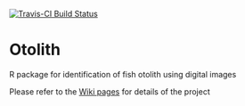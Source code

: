 [![Travis-CI Build Status](https://travis-ci.org/jinyung/otolith.svg?branch=master)](https://travis-ci.org/jinyung/otolith)

Otolith
=======

R package for identification of fish otolith using digital images

Please refer to the [Wiki pages](https://github.com/jinyung/otolith/wiki) for details of the project
